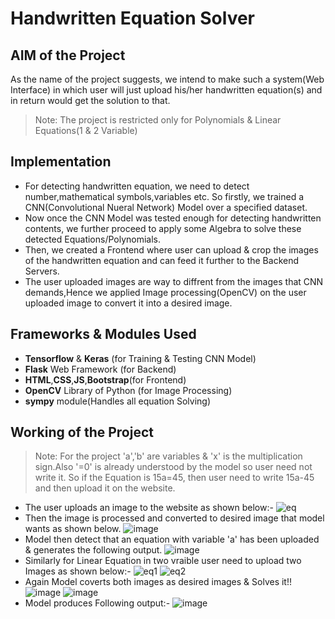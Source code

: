 # Handwritten Equation Solver


## AIM of the Project
As the name of the project suggests, we intend to make such a system(Web Interface) in which user will just upload his/her handwritten equation(s) and in return would get the solution to that.
> Note: The project is restricted only for Polynomials & Linear Equations(1 & 2 Variable)

## Implementation
- For detecting handwritten equation, we need to detect number,mathematical symbols,variables etc. So firstly, we trained a CNN(Convolutional Nueral Network) Model over a specified dataset.
- Now once the CNN Model was tested enough for detecting handwritten contents, we further proceed to apply some Algebra to solve these detected Equations/Polynomials.
- Then, we created a Frontend where user can upload & crop the images of the handwritten equation and can feed it further to the Backend Servers.
- The user uploaded images are way to diffrent from the images that CNN demands,Hence we applied Image processing(OpenCV) on the user uploaded image to convert it into a desired image.

## Frameworks & Modules Used
- **Tensorflow** & **Keras** (for Training & Testing CNN Model)
- **Flask** Web Framework (for Backend)
- **HTML**,**CSS**,**JS**,**Bootstrap**(for Frontend)
- **OpenCV** Library of Python (for Image Processing)
- **sympy** module(Handles all equation Solving)

## Working of the Project
> Note: For the project 'a','b' are variables & 'x' is the multiplication sign.Also '=0' is already understood by the model so user need not write it. So if the Equation is 15a=45, then user need to write 15a-45 and then upload it on the website.
- The user uploads an image to the website as shown below:-
![eq](https://user-images.githubusercontent.com/85332648/161968276-040dad35-b81d-4a47-b595-f428496ff800.jpeg)
- Then the image is processed and converted to desired image that model wants as shown below.
![image](https://user-images.githubusercontent.com/85332648/161968517-78d5adaf-96bc-472b-a5c2-7dbab94c7bdf.png)
- Model then detect that an equation with variable 'a' has been uploaded & generates the following output.
![image](https://user-images.githubusercontent.com/85332648/161969317-027e503f-a9a7-45b4-b077-d06458b8e9b0.png)
- Similarly for Linear Equation in two vraible user need to upload two Images as shown below:-
![eq1](https://user-images.githubusercontent.com/85332648/161969873-2dd69652-67b2-4930-9de3-c97184875e3c.jpeg)
![eq2](https://user-images.githubusercontent.com/85332648/161969912-505cc709-95ba-492b-bfd7-dcce54944027.jpeg)
- Again Model coverts both images as desired images & Solves it!!
![image](https://user-images.githubusercontent.com/85332648/161970223-07b7aaa5-ef10-49d9-b28e-d6ff49df8766.png)
![image](https://user-images.githubusercontent.com/85332648/161970272-64c63894-d011-4e15-9264-5f33c4609531.png)
- Model produces Following output:-
![image](https://user-images.githubusercontent.com/85332648/161970375-8d5d9888-e699-4a15-819d-52a759ddd2cc.png)

